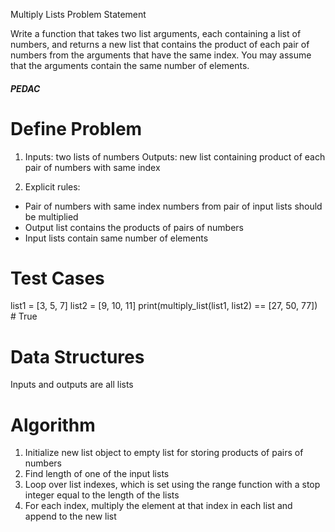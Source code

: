 Multiply Lists Problem Statement

Write a function that takes two list arguments, each containing a list of numbers, and returns a new list that contains the product of each pair of numbers from the arguments that have the same index. You may assume that the arguments contain the same number of elements.

##### PEDAC #####

# Define Problem
1. Inputs: two lists of numbers
   Outputs: new list containing product of each pair of numbers with same index

2. Explicit rules:
  - Pair of numbers with same index numbers from pair of input lists should be multiplied
  - Output list contains the products of pairs of numbers
  - Input lists contain same number of elements

# Test Cases
list1 = [3, 5, 7]
list2 = [9, 10, 11]
print(multiply_list(list1, list2) == [27, 50, 77])  # True

# Data Structures
Inputs and outputs are all lists

# Algorithm

1. Initialize new list object to empty list for storing products of pairs of numbers
2. Find length of one of the input lists
3. Loop over list indexes, which is set using the range function with a stop integer
   equal to the length of the lists
4. For each index, multiply the element at that index in each list and append to the new list
